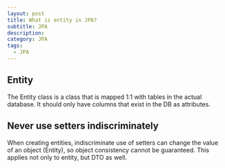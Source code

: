 ```yaml
---
layout: post
title: What is entity in JPA?
subtitle: JPA
description: 
category: JPA
tags:
  - JPA
---
```


## Entity
The Entity class is a class that is mapped 1:1 with tables 
in the actual database. It should only have columns that
exist in the DB as attributes.

## Never use setters indiscriminately
When creating entities, indiscriminate use of setters can change the value of an object (Entity), so object consistency cannot be guaranteed.
This applies not only to entity, but DTO as well.


